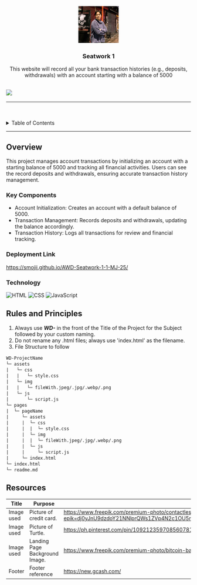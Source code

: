 <a name="readme-top">

<br/>

<br />
<div align="center">
  <a href="https://github.com/zyx-0314/">
  <!-- TODO: If you want to add logo or banner you can add it here -->
    <img src="./assets/img/pic2.jpg" alt="pic" width="110" height="100">
  </a>
<!-- TODO: Change Title to the name of the title of your Project -->
  <h3 align="center">Seatwork 1</h3>
</div>
<!-- TODO: Make a short description -->
<div align="center">
  This website will record all your bank transaction histories (e.g., deposits, withdrawals) with an account starting with a balance of 5000
</div>

<br />

<!-- TODO: Change the zyx-0314 into your github username  -->
<!-- TODO: Change the WD-Template-Project into the same name of your folder -->
![](https://visit-counter.vercel.app/counter.png?page=Smojii/AWD-Seatwork-1-1-MJ-25)

---

<br />
<br />

<!-- TODO: If you want to add more layers for your readme -->
<details>
  <summary>Table of Contents</summary>
  <ol>
    <li>
      <a href="#overview">Overview</a>
      <ol>
        <li>
          <a href="#key-components">Key Components</a>
        </li>
        <li>
          <a href="#technology">Technology</a>
        </li>
      </ol>
    </li>
    <li>
      <a href="#rules-and-principles">Rules and Principles</a>
    </li>
    <li>
      <a href="#resources">Resources</a>
    </li>
  </ol>
</details>

---

## Overview

<!-- TODO: To be changed -->
<!-- The following are just sample -->
This project manages account transactions by initializing an account with a starting balance of 5000 and tracking all financial activities. Users can see the record deposits and withdrawals, ensuring accurate transaction history management.
### Key Components
<!-- TODO: List of Key Components -->
<!-- The following are just sample -->
- Account Initialization: Creates an account with a default balance of 5000.
- Transaction Management: Records deposits and withdrawals, updating the balance accordingly.
- Transaction History: Logs all transactions for review and financial tracking.

### Deployment Link
https://smojii.github.io/AWD-Seatwork-1-1-MJ-25/
### Technology
<!-- TODO: List of Technology Used -->
![HTML](https://img.shields.io/badge/HTML-E34F26?style=for-the-badge&logo=html5&logoColor=white)
![CSS](https://img.shields.io/badge/CSS-1572B6?style=for-the-badge&logo=css3&logoColor=white)
![JavaScript](https://img.shields.io/badge/JavaScript-F7DF1E?style=for-the-badge&logo=javascript&logoColor=white)

## Rules and Principles
1. Always use ***WD-*** in the front of the Title of the Project for the Subject followed by your custom naming.
2. Do not rename any .html files; always use 'index.html' as the filename.
3. File Structure to follow

```
WD-ProjectName
└─ assets
|   └─ css
|   |   └─ style.css
|   └─ img
|   |   └─ fileWith.jpeg/.jpg/.webp/.png
|   └─ js
|       └─ script.js
└─ pages
|  └─ pageName
|     └─ assets
|     |  └─ css
|     |  |  └─ style.css
|     |  └─ img
|     |  |  └─ fileWith.jpeg/.jpg/.webp/.png
|     |  └─ js
|     |     └─ script.js
|     └─ index.html
└─ index.html
└─ readme.md
```

## Resources

<!-- TODO: Add References -->
| Title | Purpose | Link |
|-|-|-|
| Image used | Picture of credit card. | https://www.freepik.com/premium-photo/contactless-payment-with-credit-card-store_34599089.htm?epik=dj0yJnU9dzdoY21NNlprQWs1ZVp4N2c1OU5mQzVRVWRmeUFHTUomcD0wJm49TERKNlVJVEhubXhKZHNTZGFnOVJ5dyZ0PUFBQUFBR2VZaXpJ |
| Image used | Picture of Turtle. | https://ph.pinterest.com/pin/109212359708560781/ |
| Image used | Landing Page Background Image. | https://www.freepik.com/premium-photo/bitcoin-banknotes-with-copy-space_5481187.htm |
| Footer | Footer reference | https://new.gcash.com/ |

